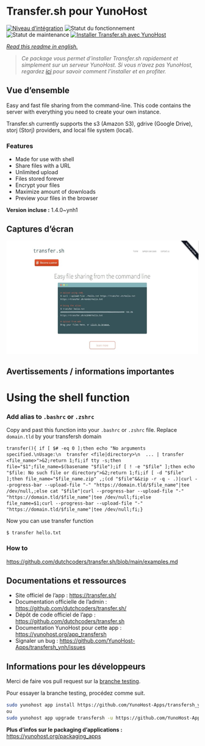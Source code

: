 <!--
N.B.: This README was automatically generated by https://github.com/YunoHost/apps/tree/master/tools/README-generator
It shall NOT be edited by hand.
-->

# Transfer.sh pour YunoHost

[![Niveau d’intégration](https://dash.yunohost.org/integration/transfersh.svg)](https://dash.yunohost.org/appci/app/transfersh) ![Statut du fonctionnement](https://ci-apps.yunohost.org/ci/badges/transfersh.status.svg) ![Statut de maintenance](https://ci-apps.yunohost.org/ci/badges/transfersh.maintain.svg)
[![Installer Transfer.sh avec YunoHost](https://install-app.yunohost.org/install-with-yunohost.svg)](https://install-app.yunohost.org/?app=transfersh)

*[Read this readme in english.](./README.md)*

> *Ce package vous permet d’installer Transfer.sh rapidement et simplement sur un serveur YunoHost.
Si vous n’avez pas YunoHost, regardez [ici](https://yunohost.org/#/install) pour savoir comment l’installer et en profiter.*

## Vue d’ensemble

Easy and fast file sharing from the command-line. This code contains the server with everything you need to create your own instance.

Transfer.sh currently supports the s3 (Amazon S3), gdrive (Google Drive), storj (Storj) providers, and local file system (local).

### Features

- Made for use with shell
- Share files with a URL
- Unlimited upload
- Files stored forever
- Encrypt your files
- Maximize amount of downloads
- Preview your files in the browser


**Version incluse :** 1.4.0~ynh1

## Captures d’écran

![Capture d’écran de Transfer.sh](./doc/screenshots/transfer.sh-about.jpg)

## Avertissements / informations importantes

# Using the shell function

### Add alias to `.bashrc` or `.zshrc`

Copy and past this function into your `.bashrc` or `.zshrc` file.
Replace `domain.tld` by your transfersh domain

```
transfer(){ if [ $# -eq 0 ];then echo "No arguments specified.\nUsage:\n  transfer <file|directory>\n  ... | transfer <file_name>">&2;return 1;fi;if tty -s;then file="$1";file_name=$(basename "$file");if [ ! -e "$file" ];then echo "$file: No such file or directory">&2;return 1;fi;if [ -d "$file" ];then file_name="$file_name.zip" ,;(cd "$file"&&zip -r -q - .)|curl --progress-bar --upload-file "-" "https://domain.tld/$file_name"|tee /dev/null,;else cat "$file"|curl --progress-bar --upload-file "-" "https://domain.tld/$file_name"|tee /dev/null;fi;else file_name=$1;curl --progress-bar --upload-file "-" "https://domain.tld/$file_name"|tee /dev/null;fi;}
```
Now you can use transfer function

```
$ transfer hello.txt
```

### How to

https://github.com/dutchcoders/transfer.sh/blob/main/examples.md
## Documentations et ressources

* Site officiel de l’app : <https://transfer.sh/>
* Documentation officielle de l’admin : <https://github.com/dutchcoders/transfer.sh/>
* Dépôt de code officiel de l’app : <https://github.com/dutchcoders/transfer.sh>
* Documentation YunoHost pour cette app : <https://yunohost.org/app_transfersh>
* Signaler un bug : <https://github.com/YunoHost-Apps/transfersh_ynh/issues>

## Informations pour les développeurs

Merci de faire vos pull request sur la [branche testing](https://github.com/YunoHost-Apps/transfersh_ynh/tree/testing).

Pour essayer la branche testing, procédez comme suit.

``` bash
sudo yunohost app install https://github.com/YunoHost-Apps/transfersh_ynh/tree/testing --debug
ou
sudo yunohost app upgrade transfersh -u https://github.com/YunoHost-Apps/transfersh_ynh/tree/testing --debug
```

**Plus d’infos sur le packaging d’applications :** <https://yunohost.org/packaging_apps>